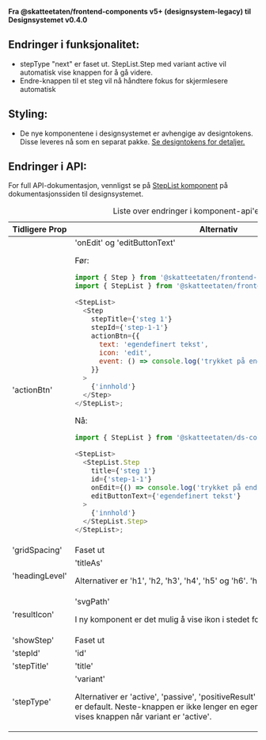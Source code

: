 **Fra @skatteetaten/frontend-components v5+ (designsystem-legacy) til Designsystemet v0.4.0**

## Endringer i funksjonalitet:

- stepType "next" er faset ut. StepList.Step med variant active vil automatisk vise knappen for å gå videre.
- Endre-knappen til et steg vil nå håndtere fokus for skjermlesere automatisk

## Styling:

- De nye komponentene i designsystemet er avhengige av designtokens. Disse leveres nå som en separat pakke. <a class="brodtekst-link" href="#section-designtokens-deprecated">Se designtokens for detaljer.</a>

## Endringer i API:

For full API-dokumentasjon, vennligst se på <a class="brodtekst-link" href="https://www.skatteetaten.no/stilogtone/designsystemet/komponenter/steplist/">StepList komponent</a> på dokumentasjonssiden til designsystemet.

<div class="migration-tabell">
<table>
<caption>Liste over endringer i komponent-api'et</caption>
<thead><tr><th>Tidligere Prop</th><th>Alternativ</th></tr></thead>
<tbody>
<tr>
<td>'actionBtn'</td>
<td>'onEdit' og 'editButtonText'

Før:

```javascript static
import { Step } from '@skatteetaten/frontend-components/StepList/Step';
import { StepList } from '@skatteetaten/frontend-components/StepList';

<StepList>
  <Step
    stepTitle={'steg 1'}
    stepId={'step-1-1'}
    actionBtn={{
      text: 'egendefinert tekst',
      icon: 'edit',
      event: () => console.log('trykket på endre knapp'),
    }}
  >
    {'innhold'}
  </Step>
</StepList>;
```

Nå:

```js static
import { StepList } from '@skatteetaten/ds-collections';

<StepList>
  <StepList.Step
    title={'steg 1'}
    id={'step-1-1'}
    onEdit={() => console.log('trykket på endre knapp')}
    editButtonText={'egendefinert tekst'}
  >
    {'innhold'}
  </StepList.Step>
</StepList>;
```

</td>
</tr>
<tr>
<td>'gridSpacing'</td>
<td>Faset ut</td>
</tr>
<tr>
<td>'headingLevel'</td>
<td>'titleAs'

Alternativer er 'h1', 'h2, 'h3', 'h4', 'h5' og 'h6'. 'h3' er default.

</td>
</tr>
<tr>
<td>'resultIcon'</td>
<td>'svgPath'

I ny komponent er det mulig å vise ikon i stedet for nummer i alle stegtyper.

</td>
</tr>
<tr>
<td>'showStep'</td>
<td>Faset ut</td>
</tr>
<tr>
<td>'stepId'</td>
<td>'id'</td>
</tr>
<tr>
<td>'stepTitle'</td>
<td>'title'</td>
</tr>
<tr>
<td>'stepType'</td>
<td>'variant'

Alternativer er 'active', 'passive', 'positiveResult' og 'neutralResult'. 'passive' er default.
Neste-knappen er ikke lenger en egen stegtype 'next'. I stedet vises knappen når variant er 'active'.</td>

</tr>
</tbody>
</table>
</div>
